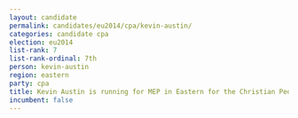 ```yaml
---
layout: candidate
permalink: candidates/eu2014/cpa/kevin-austin/
categories: candidate cpa
election: eu2014
list-rank: 7
list-rank-ordinal: 7th
person: kevin-austin
region: eastern
party: cpa
title: Kevin Austin is running for MEP in Eastern for the Christian Peoples Alliance
incumbent: false
---
```

